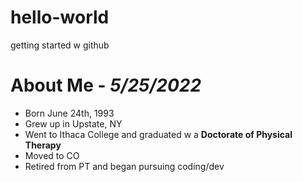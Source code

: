 # hello-world
getting started w github

# About Me - *5/25/2022*

- Born June 24th, 1993
- Grew up in Upstate, NY
- Went to Ithaca College and graduated w a **Doctorate of Physical Therapy**
- Moved to CO
- Retired from PT and began pursuing coding/dev
